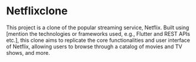 # Netflixclone
This project is a clone of the popular streaming service, Netflix. Built using [mention the technologies or frameworks used, e.g., Flutter and REST APIs etc.], this clone aims to replicate the core functionalities and user interface of Netflix, allowing users to browse through a catalog of movies and TV shows, and more.
